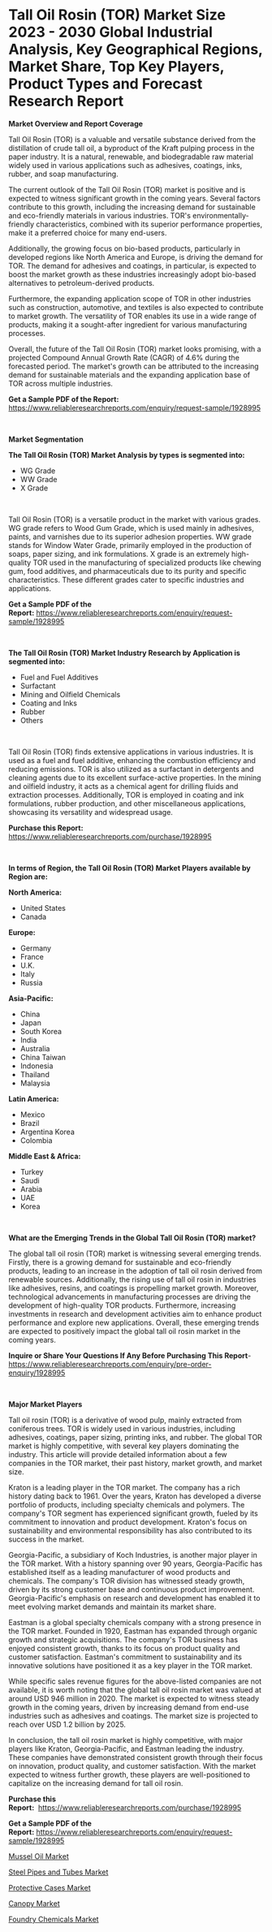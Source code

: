 <p><h1>Tall Oil Rosin (TOR) Market Size 2023 - 2030 Global Industrial Analysis, Key Geographical Regions, Market Share, Top Key Players, Product Types and Forecast Research Report</h1></p><p><strong>Market Overview and Report Coverage</strong></p>
<p><p>Tall Oil Rosin (TOR) is a valuable and versatile substance derived from the distillation of crude tall oil, a byproduct of the Kraft pulping process in the paper industry. It is a natural, renewable, and biodegradable raw material widely used in various applications such as adhesives, coatings, inks, rubber, and soap manufacturing.</p><p>The current outlook of the Tall Oil Rosin (TOR) market is positive and is expected to witness significant growth in the coming years. Several factors contribute to this growth, including the increasing demand for sustainable and eco-friendly materials in various industries. TOR's environmentally-friendly characteristics, combined with its superior performance properties, make it a preferred choice for many end-users.</p><p>Additionally, the growing focus on bio-based products, particularly in developed regions like North America and Europe, is driving the demand for TOR. The demand for adhesives and coatings, in particular, is expected to boost the market growth as these industries increasingly adopt bio-based alternatives to petroleum-derived products.</p><p>Furthermore, the expanding application scope of TOR in other industries such as construction, automotive, and textiles is also expected to contribute to market growth. The versatility of TOR enables its use in a wide range of products, making it a sought-after ingredient for various manufacturing processes.</p><p>Overall, the future of the Tall Oil Rosin (TOR) market looks promising, with a projected Compound Annual Growth Rate (CAGR) of 4.6% during the forecasted period. The market's growth can be attributed to the increasing demand for sustainable materials and the expanding application base of TOR across multiple industries.</p></p>
<p><strong>Get a Sample PDF of the Report:</strong> <a href="https://www.reliableresearchreports.com/enquiry/request-sample/1928995">https://www.reliableresearchreports.com/enquiry/request-sample/1928995</a></p>
<p>&nbsp;</p>
<p><strong>Market Segmentation</strong></p>
<p><strong>The Tall Oil Rosin (TOR) Market Analysis by types is segmented into:</strong></p>
<p><ul><li>WG Grade</li><li>WW Grade</li><li>X Grade</li></ul></p>
<p>&nbsp;</p>
<p><p>Tall Oil Rosin (TOR) is a versatile product in the market with various grades. WG grade refers to Wood Gum Grade, which is used mainly in adhesives, paints, and varnishes due to its superior adhesion properties. WW grade stands for Window Water Grade, primarily employed in the production of soaps, paper sizing, and ink formulations. X grade is an extremely high-quality TOR used in the manufacturing of specialized products like chewing gum, food additives, and pharmaceuticals due to its purity and specific characteristics. These different grades cater to specific industries and applications.</p></p>
<p><strong>Get a Sample PDF of the Report:</strong>&nbsp;<a href="https://www.reliableresearchreports.com/enquiry/request-sample/1928995">https://www.reliableresearchreports.com/enquiry/request-sample/1928995</a></p>
<p>&nbsp;</p>
<p><strong>The Tall Oil Rosin (TOR) Market Industry Research by Application is segmented into:</strong></p>
<p><ul><li>Fuel and Fuel Additives</li><li>Surfactant</li><li>Mining and Oilfield Chemicals</li><li>Coating and Inks</li><li>Rubber</li><li>Others</li></ul></p>
<p>&nbsp;</p>
<p><p>Tall Oil Rosin (TOR) finds extensive applications in various industries. It is used as a fuel and fuel additive, enhancing the combustion efficiency and reducing emissions. TOR is also utilized as a surfactant in detergents and cleaning agents due to its excellent surface-active properties. In the mining and oilfield industry, it acts as a chemical agent for drilling fluids and extraction processes. Additionally, TOR is employed in coating and ink formulations, rubber production, and other miscellaneous applications, showcasing its versatility and widespread usage.</p></p>
<p><strong>Purchase this Report:</strong>&nbsp; <a href="https://www.reliableresearchreports.com/purchase/1928995">https://www.reliableresearchreports.com/purchase/1928995</a></p>
<p>&nbsp;</p>
<p><strong>In terms of Region, the Tall Oil Rosin (TOR) Market Players available by Region are:</strong></p>
<p>
    <p> <strong> North America: </strong>
        <ul>
            <li>United States</li>
            <li>Canada</li>
        </ul>
        </p> 
    <p> <strong> Europe: </strong>
        <ul>
            <li>Germany</li>
            <li>France</li>
            <li>U.K.</li>
            <li>Italy</li>
            <li>Russia</li>
        </ul>
        </p> 
    <p> <strong> Asia-Pacific: </strong>
        <ul>
            <li>China</li>
            <li>Japan</li>
            <li>South Korea</li>
            <li>India</li>
            <li>Australia</li>
            <li>China Taiwan</li>
            <li>Indonesia</li>
            <li>Thailand</li>
            <li>Malaysia</li>
        </ul>
        </p> 
    <p> <strong> Latin America: </strong>
        <ul>
            <li>Mexico</li>
            <li>Brazil</li>
            <li>Argentina Korea</li>
            <li>Colombia</li>
        </ul>
        </p> 
    <p> <strong> Middle East & Africa: </strong>
        <ul>
            <li>Turkey</li>
            <li>Saudi</li>
            <li>Arabia</li>
            <li>UAE</li>
            <li>Korea</li>
        </ul>
    </p>
    </p>
<p>&nbsp;</p>
<p><strong>What are the Emerging Trends in the Global Tall Oil Rosin (TOR) market?</strong></p>
<p><p>The global tall oil rosin (TOR) market is witnessing several emerging trends. Firstly, there is a growing demand for sustainable and eco-friendly products, leading to an increase in the adoption of tall oil rosin derived from renewable sources. Additionally, the rising use of tall oil rosin in industries like adhesives, resins, and coatings is propelling market growth. Moreover, technological advancements in manufacturing processes are driving the development of high-quality TOR products. Furthermore, increasing investments in research and development activities aim to enhance product performance and explore new applications. Overall, these emerging trends are expected to positively impact the global tall oil rosin market in the coming years.</p></p>
<p><strong>Inquire or Share Your Questions If Any Before Purchasing This Report</strong>- <a href="https://www.reliableresearchreports.com/enquiry/pre-order-enquiry/1928995">https://www.reliableresearchreports.com/enquiry/pre-order-enquiry/1928995</a></p>
<p>&nbsp;</p>
<p><strong>Major Market Players</strong></p>
<p><p>Tall oil rosin (TOR) is a derivative of wood pulp, mainly extracted from coniferous trees. TOR is widely used in various industries, including adhesives, coatings, paper sizing, printing inks, and rubber. The global TOR market is highly competitive, with several key players dominating the industry. This article will provide detailed information about a few companies in the TOR market, their past history, market growth, and market size.</p><p>Kraton is a leading player in the TOR market. The company has a rich history dating back to 1961. Over the years, Kraton has developed a diverse portfolio of products, including specialty chemicals and polymers. The company's TOR segment has experienced significant growth, fueled by its commitment to innovation and product development. Kraton's focus on sustainability and environmental responsibility has also contributed to its success in the market.</p><p>Georgia-Pacific, a subsidiary of Koch Industries, is another major player in the TOR market. With a history spanning over 90 years, Georgia-Pacific has established itself as a leading manufacturer of wood products and chemicals. The company's TOR division has witnessed steady growth, driven by its strong customer base and continuous product improvement. Georgia-Pacific's emphasis on research and development has enabled it to meet evolving market demands and maintain its market share.</p><p>Eastman is a global specialty chemicals company with a strong presence in the TOR market. Founded in 1920, Eastman has expanded through organic growth and strategic acquisitions. The company's TOR business has enjoyed consistent growth, thanks to its focus on product quality and customer satisfaction. Eastman's commitment to sustainability and its innovative solutions have positioned it as a key player in the TOR market.</p><p>While specific sales revenue figures for the above-listed companies are not available, it is worth noting that the global tall oil rosin market was valued at around USD 946 million in 2020. The market is expected to witness steady growth in the coming years, driven by increasing demand from end-use industries such as adhesives and coatings. The market size is projected to reach over USD 1.2 billion by 2025.</p><p>In conclusion, the tall oil rosin market is highly competitive, with major players like Kraton, Georgia-Pacific, and Eastman leading the industry. These companies have demonstrated consistent growth through their focus on innovation, product quality, and customer satisfaction. With the market expected to witness further growth, these players are well-positioned to capitalize on the increasing demand for tall oil rosin.</p></p>
<p><strong>Purchase this Report:</strong>&nbsp;&nbsp;<a href="https://www.reliableresearchreports.com/purchase/1928995">https://www.reliableresearchreports.com/purchase/1928995</a></p>
<p></p>
<p><strong>Get a Sample PDF of the Report:</strong>&nbsp;<a href="https://www.reliableresearchreports.com/enquiry/request-sample/1928995">https://www.reliableresearchreports.com/enquiry/request-sample/1928995</a></p>
<p><p><a href="https://medium.com/@rossiezieme2023/mussel-oil-market-trends-forecast-and-competitive-analysis-to-2030-63a0cd6452b2">Mussel Oil Market</a></p><p><a href="https://medium.com/@giannicrona/steel-pipes-and-tubes-market-furnishes-information-on-market-share-market-trends-and-market-7de0bc1eeaab">Steel Pipes and Tubes Market</a></p><p><a href="https://medium.com/@brayanborer/decoding-protective-cases-market-metrics-market-share-trends-and-growth-patterns-5617f99b8f54">Protective Cases Market</a></p><p><a href="https://medium.com/@royallittel2023/canopy-market-exploring-market-share-market-trends-and-future-growth-837c624fda85">Canopy Market</a></p><p><a href="https://medium.com/@ursulastark1/foundry-chemicals-market-size-and-market-trends-complete-industry-overview-2023-to-2030-0dfcb878a591">Foundry Chemicals Market</a></p></p>